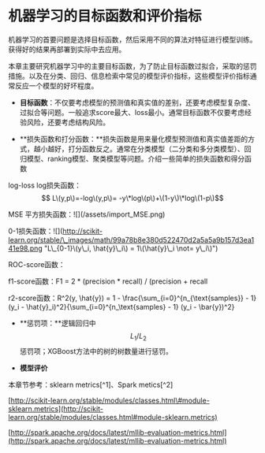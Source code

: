 # 机器学习的目标函数和评价指标

机器学习的首要问题是选择目标函数，然后采用不同的算法对特征进行模型训练。获得好的结果再部署到实际中去应用。

本章主要研究机器学习中的主要目标函数，为了防止目标函数过拟合，采取的惩罚措施。以及在分类、回归、信息检索中常见的模型评价指标，这些模型评价指标通常反应一个模型的好坏程度。

* **目标函数**：不仅要考虑模型的预测值和真实值的差别，还要考虑模型复杂度、过拟合等问题。一般追求score最大、loss最小。通常目标函数不仅要考虑经验风险，还要考虑结构风险。

* **损失函数和打分函数：**损失函数是用来量化模型预测值和真实值差距的方式，越小越好，打分函数反之。通常在分类模型（二分类和多分类模型）、回归模型、ranking模型、聚类模型等问题。介绍一些简单的损失函数和得分函数

log-loss log损失函数：$$ L\(y,p\)=-log\(y,p\)= -y\*log\(p\)+\(1-y\)\*log\(1-p\)$$

 MSE 平方损失函数：!\[\]\(/assets/import\_MSE.png\)

 0-1损失函数：!\[\]\(http://scikit-learn.org/stable/\_images/math/99a78b8e380d522470d2a5a5a9b157d3ea141e98.png "L\\_{0-1}\\(y\\_i, \hat{y}\\_i\\) = 1\\(\hat{y}\\_i \not= y\\_i\\)"\)

ROC-score函数：

f1-score函数：F1 = 2 \* \(precision \* recall\) / \(precision + recall

r2-score函数：R^2\(y, \hat{y}\) = 1 - \frac{\sum\_{i=0}^{n\_{\text{samples}} - 1} \(y\_i - \hat{y}\_i\)^2}{\sum\_{i=0}^{n\_\text{samples} - 1} \(y\_i - \bar{y}\)^2}

* **惩罚项：**逻辑回归中$$L_1 / L_2$$ 惩罚项；XGBoost方法中的树的树数量进行惩罚。

* **模型评价**

本章节参考：sklearn metrics[^1]、Spark metics[^2]

[http://scikit-learn.org/stable/modules/classes.html\#module-sklearn.metrics](http://scikit-learn.org/stable/modules/classes.html#module-sklearn.metrics)

[http://spark.apache.org/docs/latest/mllib-evaluation-metrics.html](http://spark.apache.org/docs/latest/mllib-evaluation-metrics.html)

